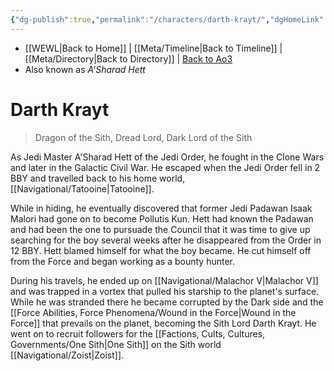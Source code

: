 ```yaml
---
{"dg-publish":true,"permalink":"/characters/darth-krayt/","dgHomeLink":false}
---
```


- [[WEWL\|Back to Home]] | [[Meta/Timeline\|Back to Timeline]] | [[Meta/Directory\|Back to Directory]] | [Back to Ao3](https://archiveofourown.org/works/19334440/chapters/45992584)
- Also known as *A'Sharad Hett*

# Darth Krayt
>Dragon of the Sith, Dread Lord, Dark Lord of the Sith

As Jedi Master A'Sharad Hett of the Jedi Order, he fought in the Clone Wars and later in the Galactic Civil War. He escaped when the Jedi Order fell in 2 BBY and travelled back to his home world, [[Navigational/Tatooine\|Tatooine]]. 

While in hiding, he eventually discovered that former Jedi Padawan Isaak Malori had gone on to become Pollutis Kun. Hett had known the Padawan and had been the one to pursuade the Council that it was time to give up searching for the boy several weeks after he disappeared from the Order in 12 BBY. Hett blamed himself for what the boy became. He cut himself off from the Force and began working as a bounty hunter. 

During his travels, he ended up on [[Navigational/Malachor V\|Malachor V]] and was trapped in a vortex that pulled his starship to the planet's surface. While he was stranded there he became corrupted by the Dark side and the [[Force Abilities, Force Phenomena/Wound in the Force\|Wound in the Force]] that prevails on the planet, becoming the Sith Lord Darth Krayt. He went on to recruit followers for the [[Factions, Cults, Cultures, Governments/One Sith\|One Sith]] on the Sith world [[Navigational/Zoist\|Zoist]].


